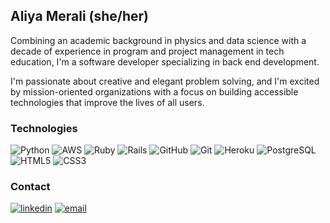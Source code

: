 ## Aliya Merali (she/her)

Combining an academic background in physics and data science with a decade of experience in program and project management in tech education, I'm a software developer specializing in back end development.

I'm passionate about creative and elegant problem solving, and I'm excited by mission-oriented organizations with a focus on building accessible technologies that improve the lives of all users.
<!--
**aliyamerali/aliyamerali** is a ✨ _special_ ✨ repository because its `README.md` (this file) appears on your GitHub profile.
-->

### Technologies
  ![Python](https://img.shields.io/badge/python-3670A0?style=plastic&logo=python&logoColor=ffdd54)
  ![AWS](https://img.shields.io/badge/Amazon_AWS-232F3E?style=plastic&logo=amazon-aws&logoColor=white)
  ![Ruby](https://img.shields.io/badge/-Ruby-CC342D?style=plastic&logo=ruby)
  ![Rails](https://img.shields.io/badge/-Rails-CC0000?style=plastic&logo=ruby-on-rails)
  ![GitHub](https://img.shields.io/badge/-GitHub-181717?style=plastic&logo=github)
  ![Git](https://img.shields.io/badge/-Git-black?style=plastic&logo=git)
  ![Heroku](https://img.shields.io/badge/-Heroku-430098?style=plastic&logo=heroku)
  ![PostgreSQL](https://img.shields.io/badge/-PostgreSQL-ffffff?style=plastic&logo=postgresql)
  ![HTML5](https://img.shields.io/badge/-HTML5-E34F26?style=plastic&logo=html5&logoColor=white)
  ![CSS3](https://img.shields.io/badge/-CSS3-1572B6?style=plastic&logo=css3)

### Contact
<section align="left">
  <a href="https://www.linkedin.com/in/aliyamerali/"><img alt="linkedin"  src="https://img.shields.io/badge/-LinkedIn-black.svg?style=for-the-badge&logo=linkedin&colorB=1C5D99"/></a>
  <a href="mailto:merali4@gmail.com"><img alt="email" src="https://img.shields.io/badge/-Email-f2c236.svg?style=for-the-badge&colorB=0078D4" /></a>
</section>
